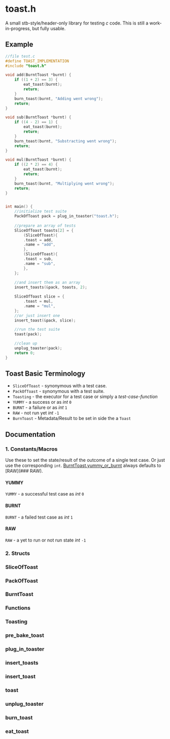 # toast.h

A small stb-style/header-only library for testing *c* code.
This is still a work-in-progress, but fully usable.

## Example
```c
//file test.c
#define TOAST_IMPLEMENTATION
#include "toast.h"

void add(BurntToast *burnt) { 
    if ((1 + 2) == 3) {
        eat_toast(burnt);
        return;
    }  
    burn_toast(burnt, "Adding went wrong");
    return; 
}

void sub(BurntToast *burnt) { 
    if ((4 - 2) == 1) {
        eat_toast(burnt);
        return;
    }  
    burn_toast(burnt, "Substracting went wrong");
    return; 
}

void mul(BurntToast *burnt) { 
    if ((2 * 2) == 4) {
        eat_toast(burnt);
        return;
    }
    burn_toast(burnt, "Multiplying went wrong");
    return; 
}


int main() {
    //initialize test suite
    PackOfToast pack = plug_in_toaster("toast.h");
    
    //prepare an array of tests
    SliceOfToast toasts[2] = {
        (SliceOfToast){
        .toast = add,
        .name = "add",
        },
        (SliceOfToast){
        .toast = sub,
        .name = "sub",
        },
    };
    
    //and insert them as an array 
    insert_toasts(&pack, toasts, 2);

    SliceOfToast slice = {
        .toast = mul,
        .name = "mul",
    };
    //or just insert one
    insert_toast(&pack, slice);

    //run the test suite
    toast(pack);

    //clean up
    unplug_toaster(pack);
    return 0;
}
```

## Toast Basic Terminology

- `SliceOfToast` - synonymous with a test case.
- `PackOfToast` - synonymous with a test suite.
- `Toasting` - the executor for a test case or simply a _test-case-function_
- `YUMMY` - a success or as _int_ `0`
- `BURNT` - a failure or as _int_ `1`
- `RAW` - not run yet _int_ `-1`
- `BurnToast` - Metadata/Result to be set in side the a `Toast`

## Documentation

### 1. Constants/Macros

Use these to set the state/result of the outcome of a single test case.
Or just use the corresponding `int`. [BurntToast.yummy\_or\_burnt](###BurntToast) always
defaults to [RAW](### RAW).

#### YUMMY
`YUMMY` - a successful test case as _int_ `0`

#### BURNT
`BURNT` - a failed test case as _int_ `1`

#### RAW
`RAW` - a yet to run or not run state _int_ `-1`

### 2. Structs

### SliceOfToast
### PackOfToast
### BurntToast

### Functions

### Toasting
### pre\_bake\_toast
### plug\_in\_toaster
### insert\_toasts
### insert\_toast
### toast
### unplug\_toaster
### burn\_toast
### eat\_toast
